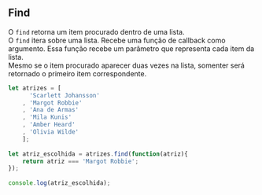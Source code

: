 ## Find

O `find` retorna um item procurado dentro de uma lista.  
O `find` itera sobre uma lista. Recebe uma função de callback como argumento. Essa função recebe um parâmetro que representa 
cada item da lista.  
Mesmo se o item procurado aparecer duas vezes na lista, somenter será retornado o primeiro item correspondente.



```js
let atrizes = [
      'Scarlett Johansson'
    , 'Margot Robbie'
    , 'Ana de Armas'
    , 'Mila Kunis'
    , 'Amber Heard'
    , 'Olivia Wilde'
    ];
    
let atriz_escolhida = atrizes.find(function(atriz){
    return atriz === 'Margot Robbie';
});
    
console.log(atriz_escolhida);
```
